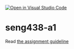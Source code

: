 [![Open in Visual Studio Code](https://classroom.github.com/assets/open-in-vscode-718a45dd9cf7e7f842a935f5ebbe5719a5e09af4491e668f4dbf3b35d5cca122.svg)](https://classroom.github.com/online_ide?assignment_repo_id=13466866&assignment_repo_type=AssignmentRepo)
# seng438-a1

Read [the assignment guideline](seng438-a1.md) 

